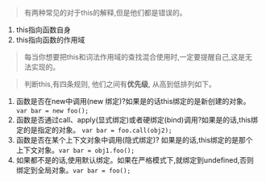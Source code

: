 > 有两种常见的对于this的解释,但是他们都是错误的。
1. this指向函数自身
2. this指向函数的作用域

> 每当你想要把this和词法作用域的查找混合使用时,一定要提醒自己,这是无法实现的。

> 判断this,有四条规则, 他们之间有**优先级**, 从高到低排列如下。
1. 函数是否在new中调用(new 绑定)?如果是的话this绑定的是新创建的对象。`var bar = new foo();`
2. 函数是否通过call、apply(显式绑定)或者硬绑定(bind)调用?如果是的话,this绑定的是指定的对象。 `var bar = foo.call(obj2);`
3. 函数是否在某个上下文对象中调用(隐式绑定)? 如果是的话,this绑定的是那个上下文对象。`var bar = obj1.foo();`
4. 如果都不是的话,使用默认绑定。如果在严格模式下,就绑定到undefined,否则绑定到全局对象。`var bar = foo();`

